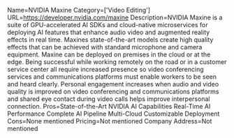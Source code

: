 Name=NVIDIA Maxine
Category=['Video Editing']
URL=https://developer.nvidia.com/maxine
Description=NVIDIA Maxine is a suite of GPU-accelerated AI SDKs and cloud-native microservices for deploying AI features that enhance audio video and augmented reality effects in real time. Maxines state-of-the-art models create high quality effects that can be achieved with standard microphone and camera equipment. Maxine can be deployed on premises in the cloud or at the edge. Being successful while working remotely on the road or in a customer service center all require increased presence so video conferencing services and communications platforms must enable workers to be seen and heard clearly. Personal engagement increases when audio and video quality is improved on video conferencing and communications platforms and shared eye contact during video calls helps improve interpersonal connection.
Pros=State-of-the-Art NVIDIA AI Capabilities Real-Time AI Performance Complete AI Pipeline Multi-Cloud Customizable Deployment
Cons=None mentioned
Pricing=Not mentioned
Company Address=Not mentioned

